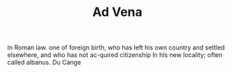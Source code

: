 ---
title: Ad Vena
permalink: "/definitions/ad-vena.html"
body: In Roman law. one of foreign birth, who has left his own country and settled
  elsewhere, and who has not ac-quired citizenship ln hls new locality; often called
  albanus. Du Cange
published_at: '2018-07-07'
layout: post
---